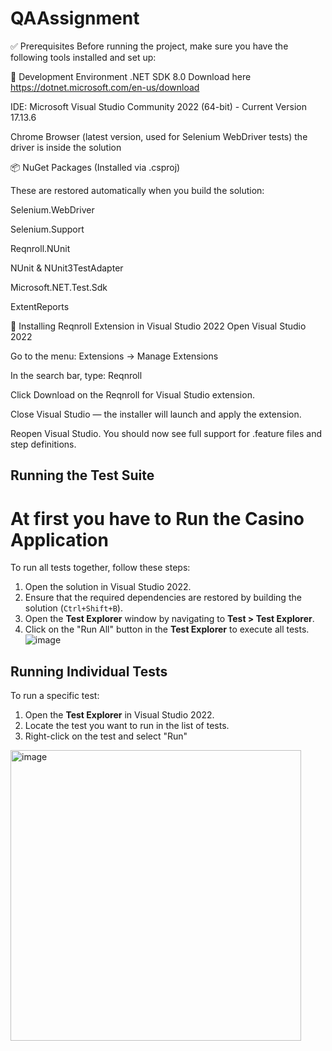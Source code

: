 # QAAssignment
✅ Prerequisites
Before running the project, make sure you have the following tools installed and set up:

🧰 Development Environment
.NET SDK 8.0
Download here
https://dotnet.microsoft.com/en-us/download

IDE:
Microsoft Visual Studio Community 2022 (64-bit) - Current Version 17.13.6

Chrome Browser (latest version, used for Selenium WebDriver tests) the driver is inside the solution


📦 NuGet Packages (Installed via .csproj)

These are restored automatically when you build the solution:

Selenium.WebDriver

Selenium.Support

Reqnroll.NUnit

NUnit & NUnit3TestAdapter

Microsoft.NET.Test.Sdk

ExtentReports

🔧 Installing Reqnroll Extension in Visual Studio 2022
Open Visual Studio 2022

Go to the menu:
Extensions → Manage Extensions

In the search bar, type:
Reqnroll

Click Download on the Reqnroll for Visual Studio extension.

Close Visual Studio — the installer will launch and apply the extension.

Reopen Visual Studio. You should now see full support for .feature files and step definitions.

## Running the Test Suite
# At first you have to Run the Casino Application
To run all tests together, follow these steps:

1. Open the solution in Visual Studio 2022.
2. Ensure that the required dependencies are restored by building the solution (`Ctrl+Shift+B`).
3. Open the __Test Explorer__ window by navigating to __Test > Test Explorer__.
4. Click on the "Run All" button in the __Test Explorer__ to execute all tests.
![image](https://github.com/user-attachments/assets/a2b3b90a-ca88-4693-b18a-459c5fa6a93b)


## Running Individual Tests

To run a specific test:

1. Open the __Test Explorer__ in Visual Studio 2022.
2. Locate the test you want to run in the list of tests.
3. Right-click on the test and select "Run"
<img width="465" alt="image" src="https://github.com/user-attachments/assets/4e3f63ea-0f58-459a-b82a-73f06f6ac4fb" />

